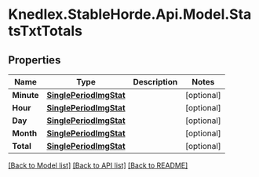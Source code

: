 # Knedlex.StableHorde.Api.Model.StatsTxtTotals

## Properties

Name | Type | Description | Notes
------------ | ------------- | ------------- | -------------
**Minute** | [**SinglePeriodImgStat**](SinglePeriodImgStat.md) |  | [optional] 
**Hour** | [**SinglePeriodImgStat**](SinglePeriodImgStat.md) |  | [optional] 
**Day** | [**SinglePeriodImgStat**](SinglePeriodImgStat.md) |  | [optional] 
**Month** | [**SinglePeriodImgStat**](SinglePeriodImgStat.md) |  | [optional] 
**Total** | [**SinglePeriodImgStat**](SinglePeriodImgStat.md) |  | [optional] 

[[Back to Model list]](../README.md#documentation-for-models) [[Back to API list]](../README.md#documentation-for-api-endpoints) [[Back to README]](../README.md)

